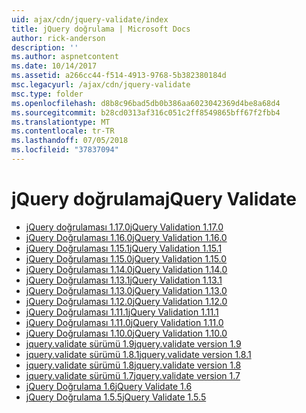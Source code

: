 ```yaml
---
uid: ajax/cdn/jquery-validate/index
title: jQuery doğrulama | Microsoft Docs
author: rick-anderson
description: ''
ms.author: aspnetcontent
ms.date: 10/14/2017
ms.assetid: a266cc44-f514-4913-9768-5b382380184d
msc.legacyurl: /ajax/cdn/jquery-validate
msc.type: folder
ms.openlocfilehash: d8b8c96bad5db0b386aa6023042369d4be8a68d4
ms.sourcegitcommit: b28cd0313af316c051c2ff8549865bff67f2fbb4
ms.translationtype: MT
ms.contentlocale: tr-TR
ms.lasthandoff: 07/05/2018
ms.locfileid: "37837094"
---
```

<a name="jquery-validate"></a><span data-ttu-id="c3fdb-102">jQuery doğrulama</span><span class="sxs-lookup"><span data-stu-id="c3fdb-102">jQuery Validate</span></span>
====================
- [<span data-ttu-id="c3fdb-103">jQuery doğrulaması 1.17.0</span><span class="sxs-lookup"><span data-stu-id="c3fdb-103">jQuery Validation 1.17.0</span></span>](cdnjqueryvalidate1170.md)
- [<span data-ttu-id="c3fdb-104">jQuery Doğrulaması 1.16.0</span><span class="sxs-lookup"><span data-stu-id="c3fdb-104">jQuery Validation 1.16.0</span></span>](cdnjqueryvalidate1160.md)
- [<span data-ttu-id="c3fdb-105">jQuery Doğrulaması 1.15.1</span><span class="sxs-lookup"><span data-stu-id="c3fdb-105">jQuery Validation 1.15.1</span></span>](cdnjqueryvalidate1151.md)
- [<span data-ttu-id="c3fdb-106">jQuery Doğrulaması 1.15.0</span><span class="sxs-lookup"><span data-stu-id="c3fdb-106">jQuery Validation 1.15.0</span></span>](cdnjqueryvalidate1150.md)
- [<span data-ttu-id="c3fdb-107">jQuery Doğrulaması 1.14.0</span><span class="sxs-lookup"><span data-stu-id="c3fdb-107">jQuery Validation 1.14.0</span></span>](cdnjqueryvalidate1140.md)
- [<span data-ttu-id="c3fdb-108">jQuery Doğrulaması 1.13.1</span><span class="sxs-lookup"><span data-stu-id="c3fdb-108">jQuery Validation 1.13.1</span></span>](cdnjqueryvalidate1131.md)
- [<span data-ttu-id="c3fdb-109">jQuery Doğrulaması 1.13.0</span><span class="sxs-lookup"><span data-stu-id="c3fdb-109">jQuery Validation 1.13.0</span></span>](cdnjqueryvalidate1130.md)
- [<span data-ttu-id="c3fdb-110">jQuery Doğrulaması 1.12.0</span><span class="sxs-lookup"><span data-stu-id="c3fdb-110">jQuery Validation 1.12.0</span></span>](cdnjqueryvalidate1120.md)
- [<span data-ttu-id="c3fdb-111">jQuery Doğrulaması 1.11.1</span><span class="sxs-lookup"><span data-stu-id="c3fdb-111">jQuery Validation 1.11.1</span></span>](cdnjqueryvalidate1111.md)
- [<span data-ttu-id="c3fdb-112">jQuery Doğrulaması 1.11.0</span><span class="sxs-lookup"><span data-stu-id="c3fdb-112">jQuery Validation 1.11.0</span></span>](cdnjqueryvalidate111.md)
- [<span data-ttu-id="c3fdb-113">jQuery Doğrulaması 1.10.0</span><span class="sxs-lookup"><span data-stu-id="c3fdb-113">jQuery Validation 1.10.0</span></span>](cdnjqueryvalidate110.md)
- [<span data-ttu-id="c3fdb-114">jquery.validate sürümü 1.9</span><span class="sxs-lookup"><span data-stu-id="c3fdb-114">jquery.validate version 1.9</span></span>](cdnjqueryvalidate19.md)
- [<span data-ttu-id="c3fdb-115">jquery.validate sürümü 1.8.1</span><span class="sxs-lookup"><span data-stu-id="c3fdb-115">jquery.validate version 1.8.1</span></span>](cdnjqueryvalidate181.md)
- [<span data-ttu-id="c3fdb-116">jquery.validate sürümü 1.8</span><span class="sxs-lookup"><span data-stu-id="c3fdb-116">jquery.validate version 1.8</span></span>](cdnjqueryvalidate18.md)
- [<span data-ttu-id="c3fdb-117">jquery.validate sürümü 1.7</span><span class="sxs-lookup"><span data-stu-id="c3fdb-117">jquery.validate version 1.7</span></span>](cdnjqueryvalidate17.md)
- [<span data-ttu-id="c3fdb-118">jQuery Doğrulama 1.6</span><span class="sxs-lookup"><span data-stu-id="c3fdb-118">jQuery Validate 1.6</span></span>](cdnjqueryvalidate16.md)
- [<span data-ttu-id="c3fdb-119">jQuery Doğrulama 1.5.5</span><span class="sxs-lookup"><span data-stu-id="c3fdb-119">jQuery Validate 1.5.5</span></span>](cdnjqueryvalidate155.md)
